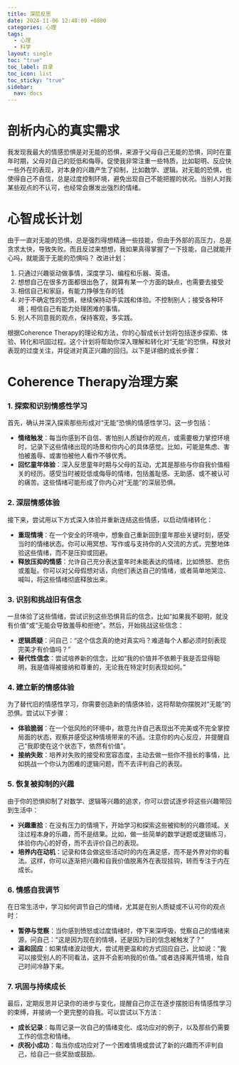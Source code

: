 ```yaml
---
title: 深层反思
date: 2024-11-06 12:48:09 +0800
categories: 心理
tags:
  - 心理
  - 科学
layout: single
toc: "true"
toc_label: 目录
toc_icon: list
toc_sticky: "true"
sidebar:
  nav: docs
---
```

# 剖析内心的真实需求
我发现我最大的情感恐惧是对无能的恐惧，来源于父母自己无能的恐惧，同时在童年时期，父母对自己的贬低和侮辱。促使我非常注重一些特质，比如聪明、反应快一些外在的表现，对本身的兴趣产生了抑制，比如数学、逻辑。对无能的恐惧，也使得自己不自信，总是过度控制环境，避免出现自己不能把握的状况。当别人对我某些观点的不认可，也经常会爆发出强烈的情绪。
# 心智成长计划
由于一直对无能的恐惧，总是强烈得想精通一些技能，但由于外部的高压力，总是贪求太快，导致失败。而且反过来想想，我如果真得掌握了一下技能，自己就能开心吗，就能面于无能的恐惧吗？
改进计划：
1. 只通过兴趣驱动做事情，深度学习、编程和乐器、英语。
2. 想想自己在很多方面都很出色了，就算有某一个方面的缺点，也需要去接受
3. 相信自己和家庭，有能力挣够生存的钱
4. 对于不确定性的恐惧，继续保持动手实践和体验。不控制别人；接受各种环境；相信自己有能力处理困难的事情。
5. 别人不同意我的观点，保持客观，多实践。

根据Coherence Therapy的理论和方法，你的心智成长计划将包括逐步探索、体验、转化和巩固过程。这个计划将帮助你深入理解和转化对“无能”的恐惧，释放对表现的过度关注，并促进对真正兴趣的回归。以下是详细的成长步骤：

# Coherence Therapy治理方案
### 1. **探索和识别情感性学习**

   首先，确认并深入探索那些形成对“无能”恐惧的情感性学习。这一步包括：
   - **情绪触发**：每当你感到不自信、害怕别人质疑你的观点，或需要极力掌控环境时，记录下这些情绪出现的场景和你内心的具体感觉。比如，可能是焦虑、害怕被羞辱、或害怕被他人看作不够优秀。
   - **回忆童年体验**：深入反思童年时期与父母的互动，尤其是那些与你自我价值相关的经历。感受当时被贬低或侮辱的情绪，包括羞耻感、无助感、或不被认可的痛苦。这些情绪可能形成了你内心对“无能”的深层恐惧。

### 2. **深层情感体验**

   接下来，尝试用以下方式深入体验并重新连结这些情感，以启动情绪转化：
   - **重现情境**：在一个安全的环境中，想象自己重新回到童年那些关键时刻，感受当时的情绪状态。你可以用冥想、写作或与支持你的人交流的方式，完整地体验这些情绪，而不是压抑或回避。
   - **释放压抑的情感**：允许自己充分表达童年时未能表达的情绪，比如愤怒、悲伤或羞耻。你可以对父母假想对话，向他们表达自己的情绪，或者简单地哭泣、喊叫，将这些情绪彻底释放出来。

### 3. **识别和挑战旧有信念**

   一旦体验了这些情绪，尝试识别这些恐惧背后的信念，比如“如果我不聪明，就没有价值”或“无能会导致羞辱和拒绝”。然后，开始挑战这些信念：
   - **逻辑质疑**：问自己：“这个信念真的绝对真实吗？难道每个人都必须时刻表现完美才有价值吗？” 
   - **替代性信念**：尝试培养新的信念，比如“我的价值并不依赖于我是否显得聪明，我是值得被接纳和尊重的，无论我在特定时刻表现如何。”

### 4. **建立新的情感体验**

   为了替代旧的情感性学习，你需要创造新的情感体验，这将帮助你摆脱对“无能”的恐惧。尝试以下步骤：
   - **体验脆弱**：在一个低风险的环境中，故意允许自己表现出不完美或不完全掌控局面的状态，观察并感受这种情境带来的不适。注意你的内心反应，并提醒自己“我即使在这个状态下，依然有价值”。
   - **接纳失败**：培养对失败的接受和宽容态度，主动去做一些你不擅长的事情，比如挑战一个你认为困难的逻辑问题，而不去评判自己的表现。

### 5. **恢复被抑制的兴趣**

   由于你的恐惧抑制了对数学、逻辑等兴趣的追求，你可以尝试逐步将这些兴趣带回到生活中：
   - **兴趣重拾**：在没有压力的情境下，开始学习和探索这些被抑制的兴趣领域。关注过程本身的乐趣，而不是结果。比如，做一些简单的数学谜题或逻辑练习，体验你内心的好奇，而不去评价自己的表现。
   - **培养内在动机**：记录和体会做这些活动时的内在满足感，而不是外界对你的看法。这样，你可以逐渐把兴趣和自我价值脱离外在表现挂钩，转而专注于内在成长。

### 6. **情感自我调节**

   在日常生活中，学习如何调节自己的情绪，尤其是在别人质疑或不认可你的观点时：
   - **暂停与觉察**：当你感到愤怒或过度情绪时，停下来深呼吸，觉察自己的情绪来源，问自己：“这是因为现在的情境，还是因为旧的信念被触发了？”
   - **温和回应**：如果情绪波动很大，尝试用更温和的方式回应自己，比如说：“我可以接受别人的不同看法，这并不会影响我的价值。”或者选择离开情境，给自己时间冷静下来。

### 7. **巩固与持续成长**

   最后，定期反思并记录你的进步与变化，提醒自己你正在逐步摆脱旧有情感性学习的束缚，并接纳一个更完整的自我。可以尝试以下方法：
   - **成长记录**：每周记录一次自己的情绪变化、成功应对的例子，以及那些仍需要工作的信念和情绪。
   - **庆祝小成功**：每当你成功应对了一个困难情境或尝试了新的兴趣而不评判自己，给自己一些奖励或鼓励。
